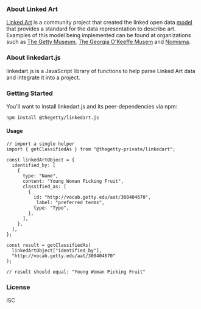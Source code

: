 ### About Linked Art

[Linked Art](https://linked.art/) is a community project that created the linked open data [model](https://linked.art/model/) that provides a standard for the data representation to describe art. Examples of this model being implemented can be found at organizations such as [The Getty Museum](https://data.getty.edu/museum/collection/object/c88b3df0-de91-4f5b-a9ef-7b2b9a6d8abb), [The Georgia O'Keeffe Musem](https://collections.okeeffemuseum.org/data/object/6401.json) and [Nomisma](http://numismatics.org/collection/1944.100.51606.jsonld?profile=linkedart).

### About linkedart.js

linkedart.js is a JavaScript library of functions to help parse Linked Art data and integrate it into a project.


### Getting Started

You'll want to install linkedart.js and its peer-dependencies via npm:

    npm install @thegetty/linkedart.js

#### Usage

    // import a single helper
    import { getClassifiedAs } from "@thegetty-private/linkedart";

    const linkedArtObject = {
      identified_by: [
        {
          type: "Name",
          content: "Young Woman Picking Fruit",
          classified_as: [
            {
              id: "http://vocab.getty.edu/aat/300404670",
              _label: "preferred terms",
              type: "Type",
            },
          ],
        },
      ],
    };

    const result = getClassifiedAs(
      linkedArtObject["identified_by"],
      "http://vocab.getty.edu/aat/300404670"
    );

    // result should equal: "Young Woman Picking Fruit"

### License

ISC
